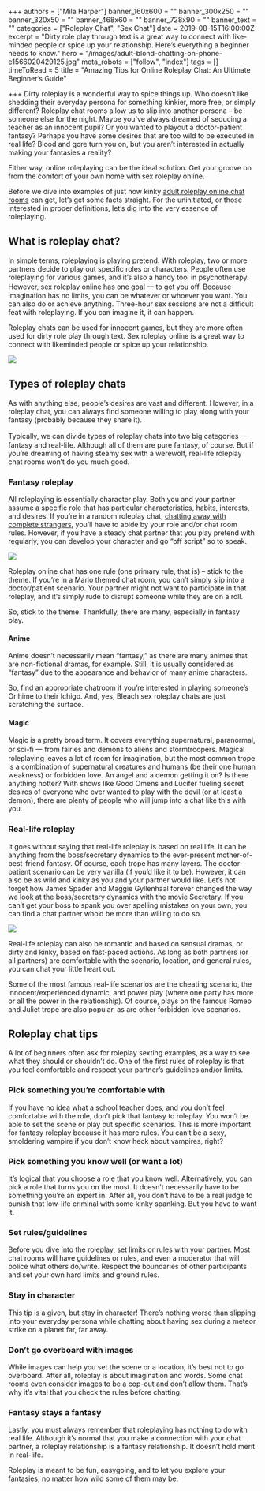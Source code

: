+++
authors = ["Mila Harper"]
banner_160x600 = ""
banner_300x250 = ""
banner_320x50 = ""
banner_468x60 = ""
banner_728x90 = ""
banner_text = ""
categories = ["Roleplay Chat", "Sex Chat"]
date = 2019-08-15T16:00:00Z
excerpt = "Dirty role play through text is a great way to connect with like-minded people or spice up your relationship. Here’s everything a beginner needs to know."
hero = "/images/adult-blond-chatting-on-phone-e1566020429125.jpg"
meta_robots = ["follow", "index"]
tags = []
timeToRead = 5
title = "Amazing Tips for Online Roleplay Chat: An Ultimate Beginner’s Guide"

+++
Dirty roleplay is a wonderful way to spice things up. Who doesn’t like shedding their everyday persona for something kinkier, more free, or simply different? Roleplay chat rooms allow us to slip into another persona – be someone else for the night. Maybe you’ve always dreamed of seducing a teacher as an innocent pupil? Or you wanted to playout a doctor-patient fantasy? Perhaps you have some desires that are too wild to be executed in real life? Blood and gore turn you on, but you aren’t interested in actually making your fantasies a reality?

Either way, online roleplaying can be the ideal solution. Get your groove on from the comfort of your own home with sex roleplay online.

Before we dive into examples of just how kinky [adult roleplay online chat rooms](https://isexychat.com/chatrooms/roleplay-chat/ "Chatrooms - Roleplay Chat") can get, let’s get some facts straight. For the uninitiated, or those interested in proper definitions, let’s dig into the very essence of roleplaying.

## What is roleplay chat?

In simple terms, roleplaying is playing pretend. With roleplay, two or more partners decide to play out specific roles or characters. People often use roleplaying for various games, and it’s also a handy tool in psychotherapy. However, sex roleplay online has one goal 一 to get you off. Because imagination has no limits, you can be whatever or whoever you want. You can also do or achieve anything. Three-hour sex sessions are not a difficult feat with roleplaying. If you can imagine it, it can happen.

Roleplay chats can be used for innocent games, but they are more often used for dirty role play through text. Sex roleplay online is a great way to connect with likeminded people or spice up your relationship.

![](/images/Ask-Wise-Questions-in-Online-Chat-e1560010298646.jpg)

## Types of roleplay chats

As with anything else, people’s desires are vast and different. However, in a roleplay chat, you can always find someone willing to play along with your fantasy (probably because they share it).

Typically, we can divide types of roleplay chats into two big categories 一 fantasy and real-life. Although all of them are pure fantasy, of course. But if you’re dreaming of having steamy sex with a werewolf, real-life roleplay chat rooms won’t do you much good.

### Fantasy roleplay

All roleplaying is essentially character play. Both you and your partner assume a specific role that has particular characteristics, habits, interests, and desires. If you’re in a random roleplay chat, [chatting away with complete strangers](/online-random-chat-with-strangers/ "Online Random Chat With Strangers"), you’ll have to abide by your role and/or chat room rules. However, if you have a steady chat partner that you play pretend with regularly, you can develop your character and go “off script” so to speak.

![](/images/Fantasy-Roleplay-Chat-e1566020773890.jpg)

Roleplay online chat has one rule (one primary rule, that is) – stick to the theme. If you’re in a Mario themed chat room, you can’t simply slip into a doctor/patient scenario. Your partner might not want to participate in that roleplay, and it’s simply rude to disrupt someone while they are on a roll.

So, stick to the theme. Thankfully, there are many, especially in fantasy play.

#### Anime

Anime doesn’t necessarily mean “fantasy,” as there are many animes that are non-fictional dramas, for example. Still, it is usually considered as “fantasy” due to the appearance and behavior of many anime characters.

So, find an appropriate chatroom if you’re interested in playing someone’s Orihime to their Ichigo. And, yes, Bleach sex roleplay chats are just scratching the surface.

#### Magic

Magic is a pretty broad term. It covers everything supernatural, paranormal, or sci-fi 一 from fairies and demons to aliens and stormtroopers. Magical roleplaying leaves a lot of room for imagination, but the most common trope is a combination of supernatural creatures and humans (be their one human weakness) or forbidden love. An angel and a demon getting it on? Is there anything hotter? With shows like Good Omens and Lucifer fueling secret desires of everyone who ever wanted to play with the devil (or at least a demon), there are plenty of people who will jump into a chat like this with you.

### Real-life roleplay

It goes without saying that real-life roleplay is based on real life. It can be anything from the boss/secretary dynamics to the ever-present mother-of-best-friend fantasy. Of course, each trope has many layers. The doctor-patient scenario can be very vanilla (if you’d like it to be). However, it can also be as wild and kinky as you and your partner would like. Let’s not forget how James Spader and Maggie Gyllenhaal forever changed the way we look at the boss/secretary dynamics with the movie Secretary. If you can’t get your boss to spank you over spelling mistakes on your own, you can find a chat partner who’d be more than willing to do so.

![](/images/Dirty-Roleplay-in-Real-Life-e1566020961198.jpg)

Real-life roleplay can also be romantic and based on sensual dramas, or dirty and kinky, based on fast-paced actions. As long as both partners (or all partners) are comfortable with the scenario, location, and general rules, you can chat your little heart out.

Some of the most famous real-life scenarios are the cheating scenario, the innocent/experienced dynamic, and power play (where one party has more or all the power in the relationship). Of course, plays on the famous Romeo and Juliet trope are also popular, as are other forbidden love scenarios.

## Roleplay chat tips

A lot of beginners often ask for roleplay sexting examples, as a way to see what they should or shouldn’t do. One of the first rules of roleplay is that you feel comfortable and respect your partner’s guidelines and/or limits.

### Pick something you’re comfortable with

If you have no idea what a school teacher does, and you don’t feel comfortable with the role, don’t pick that fantasy to roleplay. You won’t be able to set the scene or play out specific scenarios. This is more important for fantasy roleplay because it has more rules. You can’t be a sexy, smoldering vampire if you don’t know heck about vampires, right?

### Pick something you know well (or want a lot)

It’s logical that you choose a role that you know well. Alternatively, you can pick a role that turns you on the most. It doesn’t necessarily have to be something you’re an expert in. After all, you don’t have to be a real judge to punish that low-life criminal with some kinky spanking. But you have to want it.

### Set rules/guidelines

Before you dive into the roleplay, set limits or rules with your partner. Most chat rooms will have guidelines or rules, and even a moderator that will police what others do/write. Respect the boundaries of other participants and set your own hard limits and ground rules.

### Stay in character

This tip is a given, but stay in character! There’s nothing worse than slipping into your everyday persona while chatting about having sex during a meteor strike on a planet far, far away.

### Don’t go overboard with images

While images can help you set the scene or a location, it’s best not to go overboard. After all, roleplay is about imagination and words. Some chat rooms even consider images to be a cop-out and don’t allow them. That’s why it’s vital that you check the rules before chatting.

### Fantasy stays a fantasy

Lastly, you must always remember that roleplaying has nothing to do with real life. Although it’s normal that you make a connection with your chat partner, a roleplay relationship is a fantasy relationship. It doesn’t hold merit in real-life.

Roleplay is meant to be fun, easygoing, and to let you explore your fantasies, no matter how wild some of them may be.